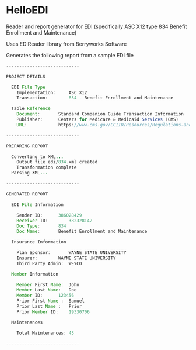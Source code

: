 # HelloEDI

Reader and report generator for EDI (specifically ASC X12 type 834 Benefit Enrollment and Maintenance)

Uses EDIReader library from Berryworks Software

Generates the following report from a sample EDI file

```java
----------------------------

PROJECT DETAILS

  EDI File Type 
	Implementation:		ASC X12 
	Transaction:		834 - Benefit Enrollment and Maintenance

  Table Reference 
	Document:		Standard Companion Guide Transaction Information 
	Publisher:		Centers for Medicare & Medicaid Services (CMS) 
	URL:			https://www.cms.gov/CCIIO/Resources/Regulations-and-Guidance/Downloads/companion-guide-for-ffe-enrollment-transaction-v15.pdf

----------------------------

PREPARING REPORT

  Converting to XML...
	Output file edi/834.xml created
	Transformation complete
  Parsing XML...

----------------------------

GENERATED REPORT

  EDI File Information

	Sender ID:		386028429      
	Receiver ID:		382328142      
	Doc Type:		834
	Doc Name:		Benefit Enrollment and Maintenance

  Insurance Information

	Plan Sponsor: 		WAYNE STATE UNIVERSITY
	Insurer: 		WAYNE STATE UNIVERSITY
	Third Party Admin: 	WEYCO

  Member Information

	Member First Name:	John
	Member Last Name:	Doe
	Member ID:		123456
	Prior First Name :	Samuel
	Prior Last Name :	Prior
	Prior Member ID:	19330706

  Maintenances 

	Total Maintenances:	43

----------------------------
```
